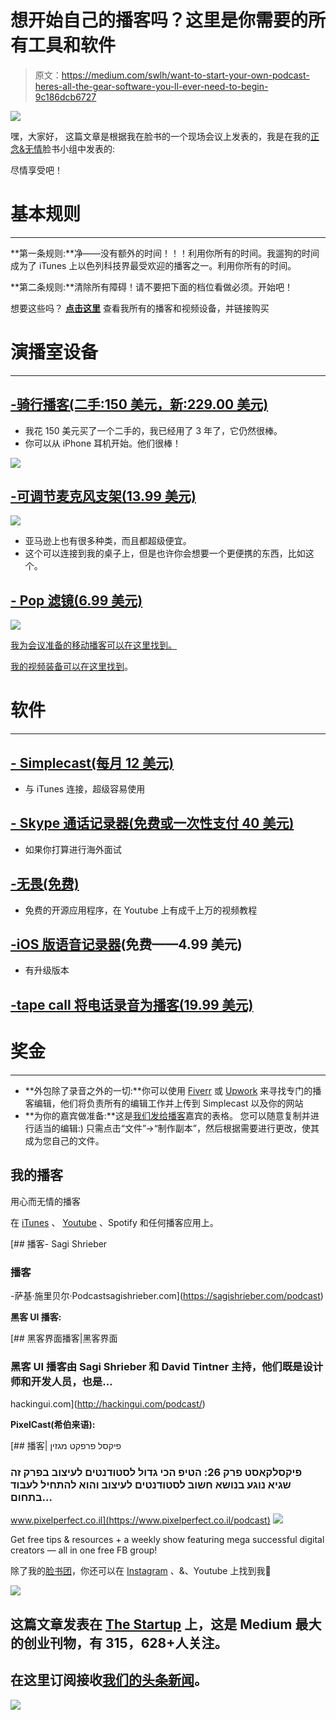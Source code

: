 # 想开始自己的播客吗？这里是你需要的所有工具和软件

> 原文：<https://medium.com/swlh/want-to-start-your-own-podcast-heres-all-the-gear-software-you-ll-ever-need-to-begin-9c186dcb6727>

![](img/07e06d61215dd12cb8d246ff227f6f9e.png)

嘿，大家好，
这篇文章是根据我在脸书的一个现场会议上发表的，我是在我的[正念&无情](https://www.facebook.com/groups/mindfulandruthless/)脸书小组中发表的:

尽情享受吧！

# 基本规则
_ _ _ _ _ _ _ _ _ _ _ _ _

**第一条规则:**净——没有额外的时间！！！利用你所有的时间。我遛狗的时间成为了 iTunes 上以色列科技界最受欢迎的播客之一。利用你所有的时间。

**第二条规则:**清除所有障碍！请不要把下面的档位看做必须。开始吧！

想要这些吗？
[**点击这里**](https://www.amazon.com/ideas/amzn1.account.AHIZDF65XSQEQILWA6WQBACPN4HQ/1CLPI04YF4W0V) 查看我所有的播客和视频设备，并链接购买

# 演播室设备

__________

## [-骑行播客(二手:150 美元，新:229.00 美元)](https://amzn.to/2SjZb5l)

*   我花 150 美元买了一个二手的，我已经用了 3 年了，它仍然很棒。
*   你可以从 iPhone 耳机开始。他们很棒！

![](img/3b3722f26c86d988558607ef19dd2a75.png)

## [-可调节麦克风支架(13.99 美元)](https://amzn.to/2EJYwrb)

![](img/dddba01bb7fef51283579b3c83c4cc4b.png)

*   亚马逊上也有很多种类，而且都超级便宜。
*   这个可以连接到我的桌子上，但是也许你会想要一个更便携的东西，比如这个。

## [- Pop 滤镜(6.99 美元)](https://amzn.to/2ELfBRM)

![](img/2cae5895e224f9f066aa9740f163a727.png)

[我为会议准备的移动播客可以在这里找到。](https://www.amazon.com/ideas/amzn1.account.AHIZDF65XSQEQILWA6WQBACPN4HQ/1CLPI04YF4W0V)

[我的视频装备可以在这里找到](https://www.amazon.com/ideas/amzn1.account.AHIZDF65XSQEQILWA6WQBACPN4HQ/1CLPI04YF4W0V)。

# 软件

__________

## [- Simplecast(每月 12 美元)](https://simplecast.com)

*   与 iTunes 连接，超级容易使用

## [- Skype 通话记录器(免费或一次性支付 40 美元)](http://www.ecamm.com/mac/callrecorder/)

*   如果你打算进行海外面试

## [-无畏(免费)](https://www.audacityteam.org/)

*   免费的开源应用程序，在 Youtube 上有成千上万的视频教程

## [-iOS 版语音记录器](https://itunes.apple.com/us/app/voice-recorder-audio-editor/id685310398?mt=8)(免费——4.99 美元)

*   有升级版本

## [-tape call 将电话录音为播客(19.99 美元)](https://www.tapeacall.com/)

# 奖金
_ _ _ _ _ _ _ _ _ _ _ _ _

*   **外包除了录音之外的一切:**你可以使用 [Fiverr](https://www.fiverr.com/) 或 [Upwork](https://www.upwork.com/) 来寻找专门的播客编辑，他们将负责所有的编辑工作并上传到 Simplecast 以及你的网站
*   **为你的嘉宾做准备:**这是[我们发给播客](https://docs.google.com/document/d/1NoYpAQ7oYUVMGbz8x2Q7ttPZi600SAHaznzTUrV0iU8/edit?usp=sharing)嘉宾的表格。
    您可以随意复制并进行适当的编辑:)
    只需点击“文件”→“制作副本”，然后根据需要进行更改，使其成为您自己的文件。

## 我的播客

用心而无情的播客

在 [iTunes](https://itunes.apple.com/us/podcast/the-mindful-ruthless-podcast-with-sagi-shrieber/id1410477373?mt=2) 、 [Youtube](http://www.youtube.com/subscription_center?add_user=sagishrieber) 、Spotify 和任何播客应用上。

[](https://sagishrieber.com/podcast) [## 播客- Sagi Shrieber

### 播客

-萨基·施里贝尔·Podcastsagishrieber.com](https://sagishrieber.com/podcast) 

**黑客 UI 播客:**

[](http://hackingui.com/podcast/) [## 黑客界面播客|黑客界面

### 黑客 UI 播客由 Sagi Shrieber 和 David Tintner 主持，他们既是设计师和开发人员，也是…

hackingui.com](http://hackingui.com/podcast/) 

**PixelCast(希伯来语):**

[](https://www.pixelperfect.co.il/podcast) [## 播客| פיקסל פרפקט מגזין

### פיקסלקאסט פרק 26: הטיפ הכי גדול לסטודנטים לעיצוב בפרק זה שגיא נוגע בנושא חשוב לסטודנטים לעיצוב והוא להתחיל לעבוד בתחום…

www.pixelperfect.co.il](https://www.pixelperfect.co.il/podcast) [![](img/109f5982c9ce26da1aec77cf9d04b703.png)](https://www.facebook.com/groups/mindfulandruthless/)

Get free tips & resources + a weekly show featuring mega successful digital creators — all in one free FB group!

除了我的[脸书团](https://www.facebook.com/groups/mindfulandruthless/)，你还可以在 [Instagram](https://www.instagram.com/sagishrieber/) 、&、Youtube 上找到我🙌

[![](img/308a8d84fb9b2fab43d66c117fcc4bb4.png)](https://medium.com/swlh)

## 这篇文章发表在 [The Startup](https://medium.com/swlh) 上，这是 Medium 最大的创业刊物，有 315，628+人关注。

## 在这里订阅接收[我们的头条新闻](http://growthsupply.com/the-startup-newsletter/)。

[![](img/b0164736ea17a63403e660de5dedf91a.png)](https://medium.com/swlh)